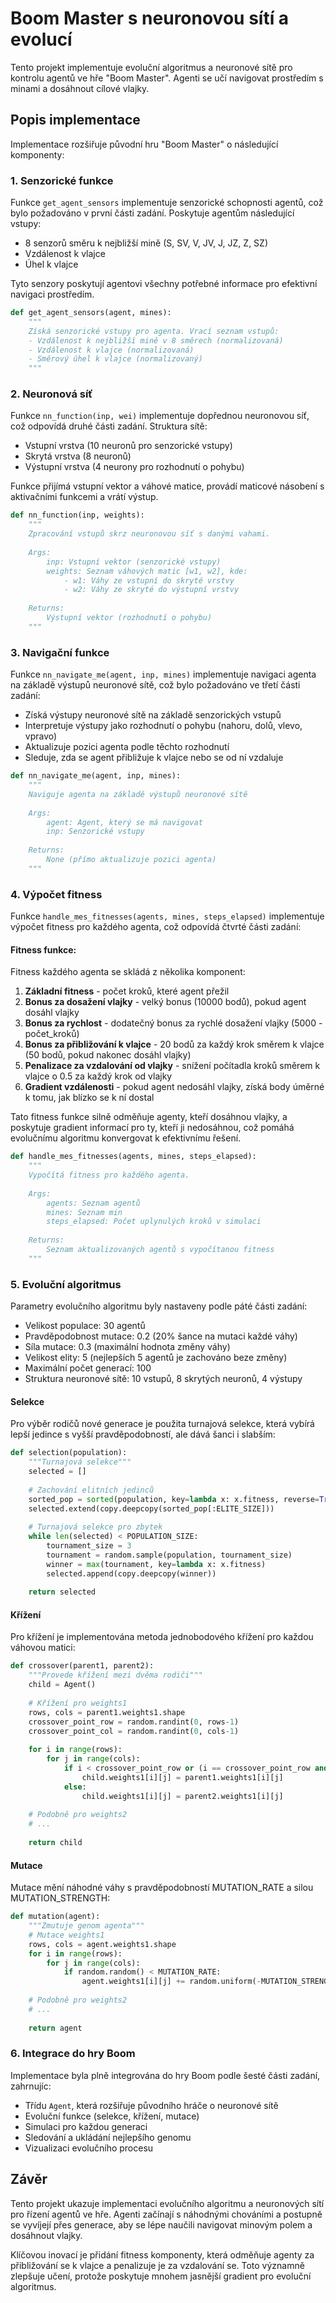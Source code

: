# Boom Master s neuronovou sítí a evolucí

Tento projekt implementuje evoluční algoritmus a neuronové sítě pro kontrolu agentů ve hře "Boom Master". Agenti se učí navigovat prostředím s minami a dosáhnout cílové vlajky.

## Popis implementace

Implementace rozšiřuje původní hru "Boom Master" o následující komponenty:

### 1. Senzorické funkce

Funkce `get_agent_sensors` implementuje senzorické schopnosti agentů, což bylo požadováno v první části zadání. Poskytuje agentům následující vstupy:

- 8 senzorů směru k nejbližší mině (S, SV, V, JV, J, JZ, Z, SZ)
- Vzdálenost k vlajce
- Úhel k vlajce

Tyto senzory poskytují agentovi všechny potřebné informace pro efektivní navigaci prostředím.

```python
def get_agent_sensors(agent, mines):
    """
    Získá senzorické vstupy pro agenta. Vrací seznam vstupů:
    - Vzdálenost k nejbližší mině v 8 směrech (normalizovaná)
    - Vzdálenost k vlajce (normalizovaná)
    - Směrový úhel k vlajce (normalizovaný)
    """
```

### 2. Neuronová síť

Funkce `nn_function(inp, wei)` implementuje dopřednou neuronovou síť, což odpovídá druhé části zadání. Struktura sítě:

- Vstupní vrstva (10 neuronů pro senzorické vstupy)
- Skrytá vrstva (8 neuronů)
- Výstupní vrstva (4 neurony pro rozhodnutí o pohybu)

Funkce přijímá vstupní vektor a váhové matice, provádí maticové násobení s aktivačními funkcemi a vrátí výstup.

```python
def nn_function(inp, weights):
    """
    Zpracování vstupů skrz neuronovou síť s danými vahami.
    
    Args:
        inp: Vstupní vektor (senzorické vstupy)
        weights: Seznam váhových matic [w1, w2], kde:
            - w1: Váhy ze vstupní do skryté vrstvy
            - w2: Váhy ze skryté do výstupní vrstvy
            
    Returns:
        Výstupní vektor (rozhodnutí o pohybu)
    """
```

### 3. Navigační funkce

Funkce `nn_navigate_me(agent, inp, mines)` implementuje navigaci agenta na základě výstupů neuronové sítě, což bylo požadováno ve třetí části zadání:

- Získá výstupy neuronové sítě na základě senzorických vstupů
- Interpretuje výstupy jako rozhodnutí o pohybu (nahoru, dolů, vlevo, vpravo)
- Aktualizuje pozici agenta podle těchto rozhodnutí
- Sleduje, zda se agent přibližuje k vlajce nebo se od ní vzdaluje

```python
def nn_navigate_me(agent, inp, mines):
    """
    Naviguje agenta na základě výstupů neuronové sítě
    
    Args:
        agent: Agent, který se má navigovat
        inp: Senzorické vstupy
        
    Returns:
        None (přímo aktualizuje pozici agenta)
    """
```

### 4. Výpočet fitness

Funkce `handle_mes_fitnesses(agents, mines, steps_elapsed)` implementuje výpočet fitness pro každého agenta, což odpovídá čtvrté části zadání:

#### Fitness funkce:

Fitness každého agenta se skládá z několika komponent:

1. **Základní fitness** - počet kroků, které agent přežil
2. **Bonus za dosažení vlajky** - velký bonus (10000 bodů), pokud agent dosáhl vlajky
3. **Bonus za rychlost** - dodatečný bonus za rychlé dosažení vlajky (5000 - počet_kroků)
4. **Bonus za přibližování k vlajce** - 20 bodů za každý krok směrem k vlajce (50 bodů, pokud nakonec dosáhl vlajky)
5. **Penalizace za vzdalování od vlajky** - snížení počítadla kroků směrem k vlajce o 0.5 za každý krok od vlajky
6. **Gradient vzdálenosti** - pokud agent nedosáhl vlajky, získá body úměrné k tomu, jak blízko se k ní dostal

Tato fitness funkce silně odměňuje agenty, kteří dosáhnou vlajky, a poskytuje gradient informací pro ty, kteří ji nedosáhnou, což pomáhá evolučnímu algoritmu konvergovat k efektivnímu řešení.

```python
def handle_mes_fitnesses(agents, mines, steps_elapsed):
    """
    Vypočítá fitness pro každého agenta.
    
    Args:
        agents: Seznam agentů
        mines: Seznam min
        steps_elapsed: Počet uplynulých kroků v simulaci
        
    Returns:
        Seznam aktualizovaných agentů s vypočítanou fitness
    """
```

### 5. Evoluční algoritmus

Parametry evolučního algoritmu byly nastaveny podle páté části zadání:

- Velikost populace: 30 agentů
- Pravděpodobnost mutace: 0.2 (20% šance na mutaci každé váhy)
- Síla mutace: 0.3 (maximální hodnota změny váhy)
- Velikost elity: 5 (nejlepších 5 agentů je zachováno beze změny)
- Maximální počet generací: 100
- Struktura neuronové sítě: 10 vstupů, 8 skrytých neuronů, 4 výstupy

#### Selekce

Pro výběr rodičů nové generace je použita turnajová selekce, která vybírá lepší jedince s vyšší pravděpodobností, ale dává šanci i slabším:

```python
def selection(population):
    """Turnajová selekce"""
    selected = []
    
    # Zachování elitních jedinců
    sorted_pop = sorted(population, key=lambda x: x.fitness, reverse=True)
    selected.extend(copy.deepcopy(sorted_pop[:ELITE_SIZE]))
    
    # Turnajová selekce pro zbytek
    while len(selected) < POPULATION_SIZE:
        tournament_size = 3
        tournament = random.sample(population, tournament_size)
        winner = max(tournament, key=lambda x: x.fitness)
        selected.append(copy.deepcopy(winner))
    
    return selected
```

#### Křížení

Pro křížení je implementována metoda jednobodového křížení pro každou váhovou matici:

```python
def crossover(parent1, parent2):
    """Provede křížení mezi dvěma rodiči"""
    child = Agent()
    
    # Křížení pro weights1
    rows, cols = parent1.weights1.shape
    crossover_point_row = random.randint(0, rows-1)
    crossover_point_col = random.randint(0, cols-1)
    
    for i in range(rows):
        for j in range(cols):
            if i < crossover_point_row or (i == crossover_point_row and j <= crossover_point_col):
                child.weights1[i][j] = parent1.weights1[i][j]
            else:
                child.weights1[i][j] = parent2.weights1[i][j]
    
    # Podobně pro weights2
    # ...
    
    return child
```

#### Mutace

Mutace mění náhodné váhy s pravděpodobností MUTATION_RATE a silou MUTATION_STRENGTH:

```python
def mutation(agent):
    """Zmutuje genom agenta"""
    # Mutace weights1
    rows, cols = agent.weights1.shape
    for i in range(rows):
        for j in range(cols):
            if random.random() < MUTATION_RATE:
                agent.weights1[i][j] += random.uniform(-MUTATION_STRENGTH, MUTATION_STRENGTH)
    
    # Podobně pro weights2
    # ...
    
    return agent
```

### 6. Integrace do hry Boom

Implementace byla plně integrována do hry Boom podle šesté části zadání, zahrnujíc:

- Třídu `Agent`, která rozšiřuje původního hráče o neuronové sítě
- Evoluční funkce (selekce, křížení, mutace)
- Simulaci pro každou generaci
- Sledování a ukládání nejlepšího genomu
- Vizualizaci evolučního procesu

## Závěr

Tento projekt ukazuje implementaci evolučního algoritmu a neuronových sítí pro řízení agentů ve hře. Agenti začínají s náhodnými chováními a postupně se vyvíjejí přes generace, aby se lépe naučili navigovat minovým polem a dosáhnout vlajky.

Klíčovou inovací je přidání fitness komponenty, která odměňuje agenty za přibližování se k vlajce a penalizuje je za vzdalování se. Toto významně zlepšuje učení, protože poskytuje mnohem jasnější gradient pro evoluční algoritmus.